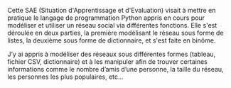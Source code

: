 Cette SAE (Situation d'Apprentissage et d'Evaluation) visait à mettre en pratique le langage de programmation Python appris en cours pour modéliser et utiliser un réseau social via différentes fonctions. 
Elle s'est déroulée en deux parties, la première modélisant le réseau sous forme de listes, la deuxième sous forme de dictionnaire, et s'est faite en binôme.

J’y ai appris à modéliser des réseaux sous différentes formes (tableau, fichier CSV, dictionnaire) et à les manipuler afin de trouver certaines informations comme le nombre d’amis d’une personne, la taille du réseau, les personnes les plus populaires, etc...
